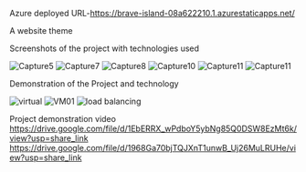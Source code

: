 Azure deployed URL-https://brave-island-08a622210.1.azurestaticapps.net/

A website theme

Screenshots of the project with technologies used

![Capture5](https://user-images.githubusercontent.com/125490548/220398917-8fa9458c-656e-41f1-8043-70479ae76521.JPG)
![Capture7](https://user-images.githubusercontent.com/125490548/220398954-3821cde4-d77e-4f9c-b0aa-a0fa1a6d9635.JPG)
![Capture8](https://user-images.githubusercontent.com/125490548/220398999-f9fea9ec-26db-4e07-8722-63532609a2a7.JPG)
![Capture10](https://user-images.githubusercontent.com/125490548/220399030-1ae38fdf-6c8b-42cc-a0b7-f8b9f10ac2ab.JPG)
![Capture11](https://user-images.githubusercontent.com/125490548/220399062-e7dba127-94db-44ea-b03a-c9e714794656.JPG)
![Capture11](https://user-images.githubusercontent.com/125490548/220399337-513600bf-1484-4873-bef3-68dfb2bd2d27.JPG)



Demonstration of the Project and technology

![virtual](https://user-images.githubusercontent.com/125490548/220382926-90461a9b-9a25-44a8-b1c7-489a139584a0.JPG)
![VM01](https://user-images.githubusercontent.com/125490548/220382985-70cca7af-2d52-4c1f-973a-19c5d2294777.JPG)
![load balancing](https://user-images.githubusercontent.com/125490548/220383035-2407adfd-fd38-4498-8fee-9cd4426d3b5d.JPG)

Project demonstration video
https://drive.google.com/file/d/1EbERRX_wPdboY5ybNg85Q0DSW8EzMt6k/view?usp=share_link
https://drive.google.com/file/d/1968Ga70bjTQJXnT1unwB_Uj26MuLRUHe/view?usp=share_link


